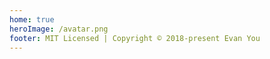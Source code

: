 ```yaml
---
home: true
heroImage: /avatar.png
footer: MIT Licensed | Copyright © 2018-present Evan You
---
```



